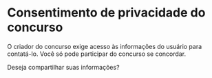 # Consentimento de privacidade do concurso

O criador do concurso exige acesso às informações do usuário para contatá-lo. Você só pode participar do concurso se concordar.

Deseja compartilhar suas informações?

